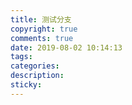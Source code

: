 ```yaml
---
title: 测试分支
copyright: true
comments: true
date: 2019-08-02 10:14:13
tags:
categories:
description:
sticky:
---
```

